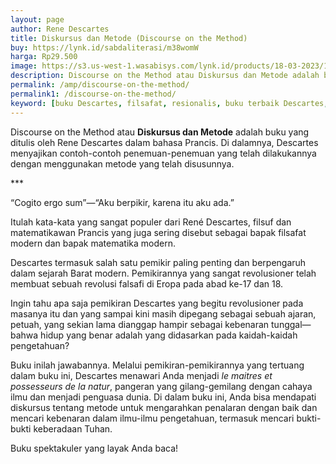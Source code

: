 ```yaml
---
layout: page
author: Rene Descartes
title: Diskursus dan Metode (Discourse on the Method)
buy: https://lynk.id/sabdaliterasi/m38womW
harga: Rp29.500
image: https://s3.us-west-1.wasabisys.com/lynk.id/products/18-03-2023/1679111731336_8736946.svg
description: Discourse on the Method atau Diskursus dan Metode adalah buku yang ditulis oleh Rene Descartes dalam bahasa Prancis. 
permalink: /amp/discourse-on-the-method/
permalink1: /discourse-on-the-method/
keyword: [buku Descartes, filsafat, resionalis, buku terbaik Descartes, filsafat resionalis, pemikiran Descartes, cogito ergo sum]
---
```

<p>Discourse on the Method atau <strong>Diskursus dan Metode</strong> adalah buku yang ditulis oleh Rene Descartes dalam bahasa Prancis. Di dalamnya, Descartes menyajikan contoh-contoh penemuan-penemuan yang telah dilakukannya dengan menggunakan metode yang telah disusunnya.</p><p>***</p><p>“Cogito ergo sum”—“Aku berpikir, karena itu aku ada.”</p><p>Itulah kata-kata yang sangat populer dari René Descartes, filsuf dan matematikawan Prancis yang juga sering disebut sebagai bapak filsafat modern dan bapak matematika modern.</p><p>Descartes termasuk salah satu pemikir paling penting dan berpengaruh dalam sejarah Barat modern. Pemikirannya yang sangat revolusioner telah membuat sebuah revolusi falsafi di Eropa pada abad ke-17 dan 18.</p><p>Ingin tahu apa saja pemikiran Descartes yang begitu revolusioner pada masanya itu dan yang sampai kini masih dipegang sebagai sebuah ajaran, petuah, yang sekian lama dianggap hampir sebagai kebenaran tunggal—bahwa hidup yang benar adalah yang didasarkan pada kaidah-kaidah pengetahuan?</p><p>Buku inilah jawabannya. Melalui pemikiran-pemikirannya yang tertuang dalam buku ini, Descartes menawari Anda menjadi <i>le maitres et possesseurs de la natur</i>, pangeran yang gilang-gemilang dengan cahaya ilmu dan menjadi penguasa dunia. Di dalam buku ini, Anda bisa mendapati diskursus tentang metode untuk mengarahkan penalaran dengan baik dan mencari kebenaran dalam ilmu-ilmu pengetahuan, termasuk mencari bukti-bukti keberadaan Tuhan.</p><p>Buku spektakuler yang layak Anda baca!</p>